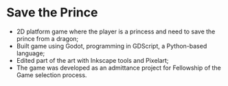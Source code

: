 # Save the Prince
- 2D platform game where the player is a princess and need to save the prince from a dragon;
- Built game using Godot, programming in GDScript, a Python-based language;
- Edited part of the art with Inkscape tools and Pixelart;
- The game was developed as an admittance project for Fellowship of the Game selection process.
